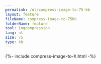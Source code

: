 ```yaml
---
permalink: /nl/compress-image-to-75-kb
layout: feature
fileName: compress-image-to-75kb
folderName: feature
tool: imgcompression
lang: nl
size: 75
type: kb
---
```


{%- include compress-image-to-X.html -%}
